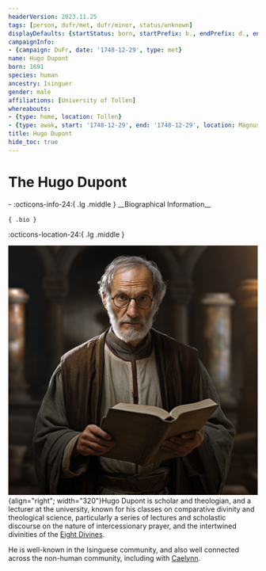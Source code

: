 ```yaml
---
headerVersion: 2023.11.25
tags: [person, dufr/met, dufr/minor, status/unknown]
displayDefaults: {startStatus: born, startPrefix: b., endPrefix: d., endStatus: died}
campaignInfo:
- {campaign: DuFr, date: '1748-12-29', type: met}
name: Hugo Dupont
born: 1691
species: human
ancestry: Isinguer
gender: male
affiliations: [University of Tollen]
whereabouts:
- {type: home, location: Tollen}
- {type: awak, start: '1748-12-29', end: '1748-12-29', location: Magnus Street}
title: Hugo Dupont
hide_toc: true
---
```

# The Hugo Dupont
<div class="grid cards ext-narrow-margin ext-one-column" markdown>
- :octicons-info-24:{ .lg .middle } __Biographical Information__

    { .bio }

</div>



:octicons-location-24:{ .lg .middle }   




![Hugo Dupont Portrait](../../assets/hugo-dupont-portrait.png){align="right"; width="320"}Hugo Dupont is scholar and theologian, and a lecturer at the university, known for his classes on comparative divinity and theological science, particularly a series of lectures and scholastic discourse on the nature of intercessionary prayer, and the intertwined divinities of the [Eight Divines](<../../cosmology/religions/mos-numena.md>). 

He is well-known in the Isinguese community, and also well connected across the non-human community, including with [Caelynn](<../fey/caelynn.md>). 